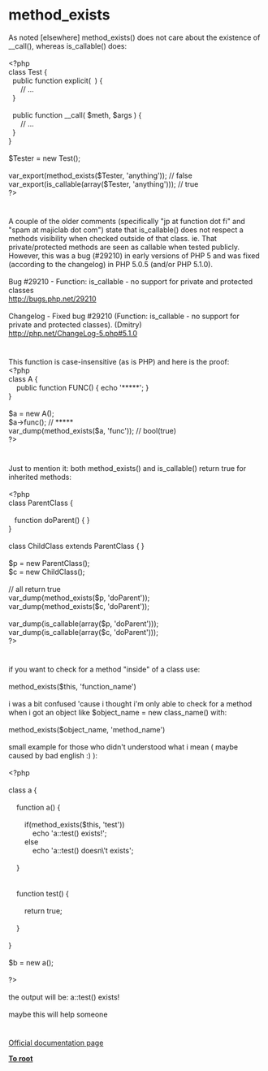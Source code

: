 # method_exists




<div class="phpcode"><span class="html">
As noted [elsewhere] method_exists() does not care about the existence of __call(), whereas is_callable() does:
<br>
<br><span class="default">&lt;?php
<br></span><span class="keyword">class </span><span class="default">Test </span><span class="keyword">{
<br>&#xA0; public function </span><span class="default">explicit</span><span class="keyword">(&#xA0; ) {
<br>&#xA0; &#xA0; &#xA0; </span><span class="comment">// ...
<br>&#xA0; </span><span class="keyword">}
<br>&#xA0;&#xA0; 
<br>&#xA0; public function </span><span class="default">__call</span><span class="keyword">( </span><span class="default">$meth</span><span class="keyword">, </span><span class="default">$args </span><span class="keyword">) {
<br>&#xA0; &#xA0; &#xA0; </span><span class="comment">// ...
<br>&#xA0; </span><span class="keyword">}
<br>}
<br>
<br></span><span class="default">$Tester </span><span class="keyword">= new </span><span class="default">Test</span><span class="keyword">();
<br>
<br></span><span class="default">var_export</span><span class="keyword">(</span><span class="default">method_exists</span><span class="keyword">(</span><span class="default">$Tester</span><span class="keyword">, </span><span class="string">&apos;anything&apos;</span><span class="keyword">)); </span><span class="comment">// false
<br></span><span class="default">var_export</span><span class="keyword">(</span><span class="default">is_callable</span><span class="keyword">(array(</span><span class="default">$Tester</span><span class="keyword">, </span><span class="string">&apos;anything&apos;</span><span class="keyword">))); </span><span class="comment">// true
<br></span><span class="default">?&gt;</span>
</span>
</div>
  

#


<div class="phpcode"><span class="html">
A couple of the older comments (specifically &quot;jp at function dot fi&quot; and &quot;spam at majiclab dot com&quot;) state that is_callable() does not respect a methods visibility when checked outside of that class. ie. That private/protected methods are seen as callable when tested publicly. However, this was a bug (#29210) in early versions of PHP 5 and was fixed (according to the changelog) in PHP 5.0.5 (and/or PHP 5.1.0).<br><br>Bug #29210 - Function: is_callable - no support for private and protected classes<br><a href="http://bugs.php.net/29210" rel="nofollow" target="_blank">http://bugs.php.net/29210</a><br><br>Changelog - Fixed bug #29210 (Function: is_callable - no support for private and protected classes). (Dmitry)<br><a href="http://php.net/ChangeLog-5.php#5.1.0" rel="nofollow" target="_blank">http://php.net/ChangeLog-5.php#5.1.0</a></span>
</div>
  

#


<div class="phpcode"><span class="html">
This function is case-insensitive (as is PHP) and here is the proof:<br><span class="default">&lt;?php<br></span><span class="keyword">class </span><span class="default">A </span><span class="keyword">{<br>&#xA0; &#xA0; public function </span><span class="default">FUNC</span><span class="keyword">() { echo </span><span class="string">&apos;*****&apos;</span><span class="keyword">; }<br>}<br><br></span><span class="default">$a </span><span class="keyword">= new </span><span class="default">A</span><span class="keyword">();<br></span><span class="default">$a</span><span class="keyword">-&gt;</span><span class="default">func</span><span class="keyword">(); </span><span class="comment">// *****<br></span><span class="default">var_dump</span><span class="keyword">(</span><span class="default">method_exists</span><span class="keyword">(</span><span class="default">$a</span><span class="keyword">, </span><span class="string">&apos;func&apos;</span><span class="keyword">)); </span><span class="comment">// bool(true)<br></span><span class="default">?&gt;</span>
</span>
</div>
  

#


<div class="phpcode"><span class="html">
Just to mention it: both method_exists() and is_callable() return true for inherited methods:<br><br><span class="default">&lt;?php<br></span><span class="keyword">class </span><span class="default">ParentClass </span><span class="keyword">{<br><br>&#xA0;&#xA0; function </span><span class="default">doParent</span><span class="keyword">() { }<br>}<br><br>class </span><span class="default">ChildClass </span><span class="keyword">extends </span><span class="default">ParentClass </span><span class="keyword">{ }<br><br></span><span class="default">$p </span><span class="keyword">= new </span><span class="default">ParentClass</span><span class="keyword">();<br></span><span class="default">$c </span><span class="keyword">= new </span><span class="default">ChildClass</span><span class="keyword">();<br><br></span><span class="comment">// all return true<br></span><span class="default">var_dump</span><span class="keyword">(</span><span class="default">method_exists</span><span class="keyword">(</span><span class="default">$p</span><span class="keyword">, </span><span class="string">&apos;doParent&apos;</span><span class="keyword">));<br></span><span class="default">var_dump</span><span class="keyword">(</span><span class="default">method_exists</span><span class="keyword">(</span><span class="default">$c</span><span class="keyword">, </span><span class="string">&apos;doParent&apos;</span><span class="keyword">));<br><br></span><span class="default">var_dump</span><span class="keyword">(</span><span class="default">is_callable</span><span class="keyword">(array(</span><span class="default">$p</span><span class="keyword">, </span><span class="string">&apos;doParent&apos;</span><span class="keyword">)));<br></span><span class="default">var_dump</span><span class="keyword">(</span><span class="default">is_callable</span><span class="keyword">(array(</span><span class="default">$c</span><span class="keyword">, </span><span class="string">&apos;doParent&apos;</span><span class="keyword">)));<br></span><span class="default">?&gt;</span>
</span>
</div>
  

#


<div class="phpcode"><span class="html">
if you want to check for a method &quot;inside&quot; of a class use:<br><br>method_exists($this, &apos;function_name&apos;)<br><br>i was a bit confused &apos;cause i thought i&apos;m only able to check for a method when i got an object like $object_name = new class_name() with: <br><br>method_exists($object_name, &apos;method_name&apos;)<br><br>small example for those who didn&apos;t understood what i mean ( maybe caused by bad english :) ):<br><br><span class="default">&lt;?php<br><br></span><span class="keyword">class </span><span class="default">a </span><span class="keyword">{<br><br>&#xA0; &#xA0; function </span><span class="default">a</span><span class="keyword">() {<br>&#xA0; &#xA0; &#xA0; &#xA0; <br>&#xA0; &#xA0; &#xA0; &#xA0; if(</span><span class="default">method_exists</span><span class="keyword">(</span><span class="default">$this</span><span class="keyword">, </span><span class="string">&apos;test&apos;</span><span class="keyword">))<br>&#xA0; &#xA0; &#xA0; &#xA0; &#xA0; &#xA0; echo </span><span class="string">&apos;a::test() exists!&apos;</span><span class="keyword">;<br>&#xA0; &#xA0; &#xA0; &#xA0; else<br>&#xA0; &#xA0; &#xA0; &#xA0; &#xA0; &#xA0; echo </span><span class="string">&apos;a::test() doesn\&apos;t exists&apos;</span><span class="keyword">;<br><br>&#xA0; &#xA0; }<br><br>&#xA0; &#xA0; <br>&#xA0; &#xA0; function </span><span class="default">test</span><span class="keyword">() {<br>&#xA0; &#xA0; &#xA0; &#xA0; <br>&#xA0; &#xA0; &#xA0; &#xA0; return </span><span class="default">true</span><span class="keyword">;<br>&#xA0; &#xA0; <br>&#xA0; &#xA0; }<br><br>}<br><br></span><span class="default">$b </span><span class="keyword">= new </span><span class="default">a</span><span class="keyword">();<br><br></span><span class="default">?&gt;<br></span><br>the output will be: a::test() exists!<br><br>maybe this will help someone</span>
</div>
  

#

[Official documentation page](https://www.php.net/manual/en/function.method-exists.php)

**[To root](/README.md)**